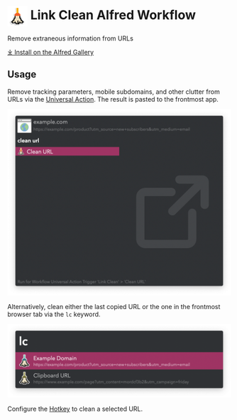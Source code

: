 # <img src='Workflow/icon.png' width='45' align='center' alt='icon'> Link Clean Alfred Workflow

Remove extraneous information from URLs

[⤓ Install on the Alfred Gallery](https://alfred.app/workflows/vitor/link-clean)

## Usage

Remove tracking parameters, mobile subdomains, and other clutter from URLs via the [Universal Action](https://www.alfredapp.com/help/features/universal-actions/). The result is pasted to the frontmost app.

![Universal Action to clean link](Workflow/images/about/ua.png)

Alternatively, clean either the last copied URL or the one in the frontmost browser tab via the `lc` keyword.

![Keyword to clean link](Workflow/images/about/lc.png)

Configure the [Hotkey](https://www.alfredapp.com/help/workflows/triggers/hotkey/) to clean a selected URL.
